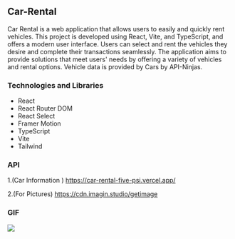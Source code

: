 ## Car-Rental

Car Rental is a web application that allows users to easily and quickly rent vehicles. This project is developed using React, Vite, and TypeScript, and offers a modern user interface. Users can select and rent the vehicles they desire and complete their transactions seamlessly. The application aims to provide solutions that meet users' needs by offering a variety of vehicles and rental options. Vehicle data is provided by Cars by API-Ninjas.

### Technologies and Libraries

- React
- React Router DOM
- React Select
- Framer Motion
- TypeScript
- Vite
- Tailwind

### API

1.(Car Information ) https://car-rental-five-psi.vercel.app/

2.(For Pictures) https://cdn.imagin.studio/getimage

### GIF

 <img src="./public/car-rental.gif"/>
